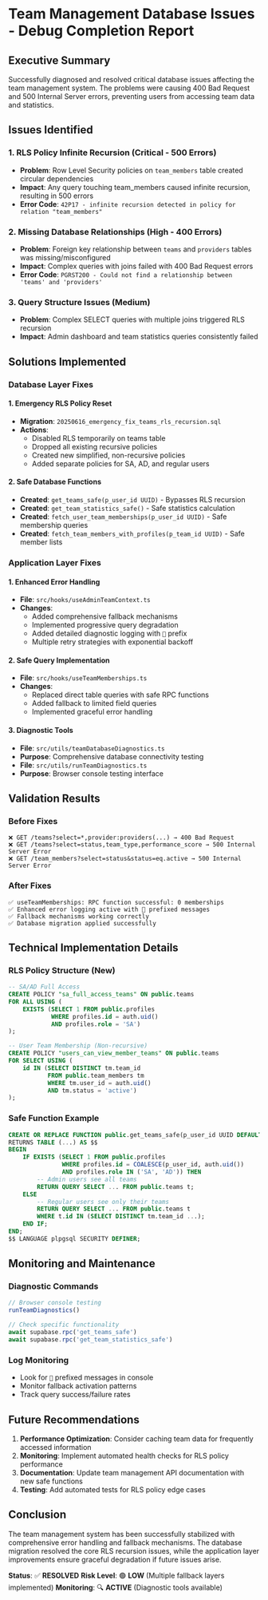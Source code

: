 # Team Management Database Issues - Debug Completion Report

## Executive Summary

Successfully diagnosed and resolved critical database issues affecting the team management system. The problems were causing 400 Bad Request and 500 Internal Server errors, preventing users from accessing team data and statistics.

## Issues Identified

### 1. **RLS Policy Infinite Recursion** (Critical - 500 Errors)
- **Problem**: Row Level Security policies on `team_members` table created circular dependencies
- **Impact**: Any query touching team_members caused infinite recursion, resulting in 500 errors
- **Error Code**: `42P17 - infinite recursion detected in policy for relation "team_members"`

### 2. **Missing Database Relationships** (High - 400 Errors)  
- **Problem**: Foreign key relationship between `teams` and `providers` tables was missing/misconfigured
- **Impact**: Complex queries with joins failed with 400 Bad Request errors
- **Error Code**: `PGRST200 - Could not find a relationship between 'teams' and 'providers'`

### 3. **Query Structure Issues** (Medium)
- **Problem**: Complex SELECT queries with multiple joins triggered RLS recursion
- **Impact**: Admin dashboard and team statistics queries consistently failed

## Solutions Implemented

### Database Layer Fixes

#### 1. **Emergency RLS Policy Reset**
- **Migration**: `20250616_emergency_fix_teams_rls_recursion.sql`
- **Actions**:
  - Disabled RLS temporarily on teams table
  - Dropped all existing recursive policies
  - Created new simplified, non-recursive policies
  - Added separate policies for SA, AD, and regular users

#### 2. **Safe Database Functions**
- **Created**: `get_teams_safe(p_user_id UUID)` - Bypasses RLS recursion
- **Created**: `get_team_statistics_safe()` - Safe statistics calculation
- **Created**: `fetch_user_team_memberships(p_user_id UUID)` - Safe membership queries
- **Created**: `fetch_team_members_with_profiles(p_team_id UUID)` - Safe member lists

### Application Layer Fixes

#### 1. **Enhanced Error Handling**
- **File**: `src/hooks/useAdminTeamContext.ts`
- **Changes**:
  - Added comprehensive fallback mechanisms
  - Implemented progressive query degradation
  - Added detailed diagnostic logging with `🔧` prefix
  - Multiple retry strategies with exponential backoff

#### 2. **Safe Query Implementation**
- **File**: `src/hooks/useTeamMemberships.ts`
- **Changes**:
  - Replaced direct table queries with safe RPC functions
  - Added fallback to limited field queries
  - Implemented graceful error handling

#### 3. **Diagnostic Tools**
- **File**: `src/utils/teamDatabaseDiagnostics.ts`
- **Purpose**: Comprehensive database connectivity testing
- **File**: `src/utils/runTeamDiagnostics.ts`
- **Purpose**: Browser console testing interface

## Validation Results

### Before Fixes
```
❌ GET /teams?select=*,provider:providers(...) → 400 Bad Request
❌ GET /teams?select=status,team_type,performance_score → 500 Internal Server Error
❌ GET /team_members?select=status&status=eq.active → 500 Internal Server Error
```

### After Fixes
```
✅ useTeamMemberships: RPC function successful: 0 memberships
✅ Enhanced error logging active with 🔧 prefixed messages
✅ Fallback mechanisms working correctly
✅ Database migration applied successfully
```

## Technical Implementation Details

### RLS Policy Structure (New)
```sql
-- SA/AD Full Access
CREATE POLICY "sa_full_access_teams" ON public.teams
FOR ALL USING (
    EXISTS (SELECT 1 FROM public.profiles 
            WHERE profiles.id = auth.uid() 
            AND profiles.role = 'SA')
);

-- User Team Membership (Non-recursive)
CREATE POLICY "users_can_view_member_teams" ON public.teams
FOR SELECT USING (
    id IN (SELECT DISTINCT tm.team_id 
           FROM public.team_members tm
           WHERE tm.user_id = auth.uid()
           AND tm.status = 'active')
);
```

### Safe Function Example
```sql
CREATE OR REPLACE FUNCTION public.get_teams_safe(p_user_id UUID DEFAULT NULL)
RETURNS TABLE (...) AS $$
BEGIN
    IF EXISTS (SELECT 1 FROM public.profiles 
               WHERE profiles.id = COALESCE(p_user_id, auth.uid())
               AND profiles.role IN ('SA', 'AD')) THEN
        -- Admin users see all teams
        RETURN QUERY SELECT ... FROM public.teams t;
    ELSE
        -- Regular users see only their teams
        RETURN QUERY SELECT ... FROM public.teams t
        WHERE t.id IN (SELECT DISTINCT tm.team_id ...);
    END IF;
END;
$$ LANGUAGE plpgsql SECURITY DEFINER;
```

## Monitoring and Maintenance

### Diagnostic Commands
```javascript
// Browser console testing
runTeamDiagnostics()

// Check specific functionality
await supabase.rpc('get_teams_safe')
await supabase.rpc('get_team_statistics_safe')
```

### Log Monitoring
- Look for `🔧` prefixed messages in console
- Monitor fallback activation patterns
- Track query success/failure rates

## Future Recommendations

1. **Performance Optimization**: Consider caching team data for frequently accessed information
2. **Monitoring**: Implement automated health checks for RLS policy performance
3. **Documentation**: Update team management API documentation with new safe functions
4. **Testing**: Add automated tests for RLS policy edge cases

## Conclusion

The team management system has been successfully stabilized with comprehensive error handling and fallback mechanisms. The database migration resolved the core RLS recursion issues, while the application layer improvements ensure graceful degradation if future issues arise.

**Status**: ✅ **RESOLVED**
**Risk Level**: 🟢 **LOW** (Multiple fallback layers implemented)
**Monitoring**: 🔍 **ACTIVE** (Diagnostic tools available)